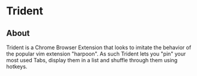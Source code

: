 # Trident

## About
Trident is a Chrome Browser Extension that looks to imitate the behavior of the popular vim extension "harpoon". As such Trident lets you "pin" your most used Tabs, display them in a list and shuffle through them using hotkeys.
